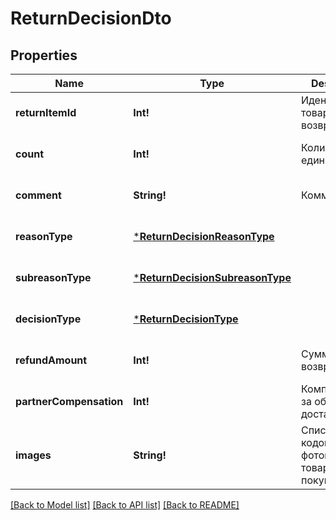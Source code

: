 # ReturnDecisionDto

## Properties
Name | Type | Description | Notes
------------ | ------------- | ------------- | -------------
**returnItemId** | **Int!** | Идентификатор товара в возврате. | [optional] [default to null]
**count** | **Int!** | Количество единиц товара. | [optional] [default to null]
**comment** | **String!** | Комментарий. | [optional] [default to null]
**reasonType** | [***ReturnDecisionReasonType**](ReturnDecisionReasonType.md) |  | [optional] [default to null]
**subreasonType** | [***ReturnDecisionSubreasonType**](ReturnDecisionSubreasonType.md) |  | [optional] [default to null]
**decisionType** | [***ReturnDecisionType**](ReturnDecisionType.md) |  | [optional] [default to null]
**refundAmount** | **Int!** | Сумма возврата. | [optional] [default to null]
**partnerCompensation** | **Int!** | Компенсация за обратную доставку. | [optional] [default to null]
**images** | **String!** | Список хеш-кодов фотографий товара от покупателя. | [optional] [default to null]

[[Back to Model list]](../README.md#documentation-for-models) [[Back to API list]](../README.md#documentation-for-api-endpoints) [[Back to README]](../README.md)


